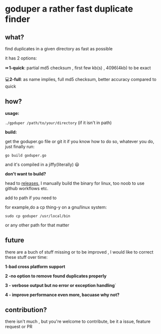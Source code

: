 # goduper a rather fast duplicate finder

## what?
find duplicates in a given directory as fast as possible

it has 2 options:

⏩**1-quick**: partial md5 checksum , first few kb(s) , 4096(4kb) to be exact

💻**2-full**: as name implies, full md5 checksum, better accuracy compared to quick



## how?

**usage:** 

`./gpduper /path/to/your/directory` (if it isn't in path)

**build:**

get the goduper.go file or git it if you know how to do so, whatever you do, just finally run:

`go build goduper.go`

and it's compiled in a jiffy(literally) 😃

**don't want to build?**

head to [releases](https://github.com/impoteto/goduper/releases), I manually build the binary for linux, too noob to use github workflows etc.

add to path if you need to

for example,do a cp thing-y on a gnu/linux system:

`sudo cp goduper /usr/local/bin`

or any other path for that matter

## future

there are a buch of stuff missing or to be improved , I would like to correct these stuff over time:

**1-bad cross platform support**

**2 -no option to remove found duplicates properly**

**3 - verbose output but no error or exception handling**`

**4 - improve performance even more, bacuase why not?**

## contribution?

there isn't much , but you're welcome to contribute, be it a issue, feature request or PR

